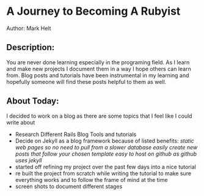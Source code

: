 A Journey to Becoming A Rubyist
==============================

Author:
Mark Helt

Description:
------------
You are never done learning especially in the programing field.  As I learn and make new projects I document them in a way I hope others can learn from.  Blog posts and tutorials have been instrumental in my learning and hopefully someone will find these posts helpful to them as well.

About Today:
------------
I decided to work on a blog as there are some topics that I feel like I could write about

* Research Different Rails Blog Tools and tutorials
* Decide on Jekyll as a blog framework because of listed benefits:
  _static web pages so no need to pull from a slower database_
  _easily create new posts that follow your chosen template_
  _easy to host on github as github uses jekyll_
* started off refining my project over the past few days into a nice tutorial
* re built the project from scratch while writing the tutorial to make sure everything works and to follow the frame of mind at the time
* screen shots to document different stages
